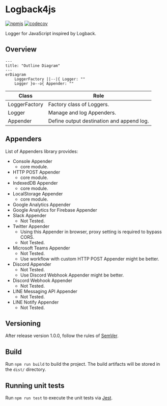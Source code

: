 # Logback4js

[![npmjs](https://badge.fury.io/js/%40logback4js%2Fcore.svg)](https://www.npmjs.com/package/@logback4js/core)
[![codecov](https://codecov.io/github/kumo01GitHub/logback4js/graph/badge.svg?token=A604UT0OJX)](https://codecov.io/github/kumo01GitHub/logback4js)

Logger for JavaScript inspired by Logback.

## Overview

```mermaid
---
title: "Outline Diagram"
---
erDiagram
    LoggerFactory ||--|{ Logger: ""
    Logger }o--o{ Appender: ""

```

| Class | Role |
| ---- | ---- |
| LoggerFactory | Factory class of Loggers. |
| Logger | Manage and log Appenders. |
| Appender | Define output destination and append log. |

## Appenders

List of Appenders library provides:
- Console Appender
    - core module.
- HTTP POST Appender
    - core module.
- IndexedDB Appender
    - core module.
- LocalStorage Appender
    - core module.
- Google Analytics Appender
- Google Analytics for Firebase Appender
- Slack Appender
    - Not Tested.
- Twitter Appender
    - Using this Appender in browser, proxy setting is required to bypass CORS.
    - Not Tested.
- Microsoft Teams Appender
    - Not Tested.
    - Use workflow with custom HTTP POST Appender might be better.
- Discord Appender
    - Not Tested.
    - Use Discord Webhook Appender might be better.
- Discord Webhook Appender
    - Not Tested.
- LINE Messaging API Appender
    - Not Tested.
- LINE Notify Appender
    - Not Tested.

## Versioning

After release version 1.0.0, follow the rules of [SemVer](https://semver.org/spec/v2.0.0.html).

## Build

Run `npm run build` to build the project. The build artifacts will be stored in the `dist/` directory.

## Running unit tests

Run `npm run test` to execute the unit tests via [Jest](https://jestjs.io/).
